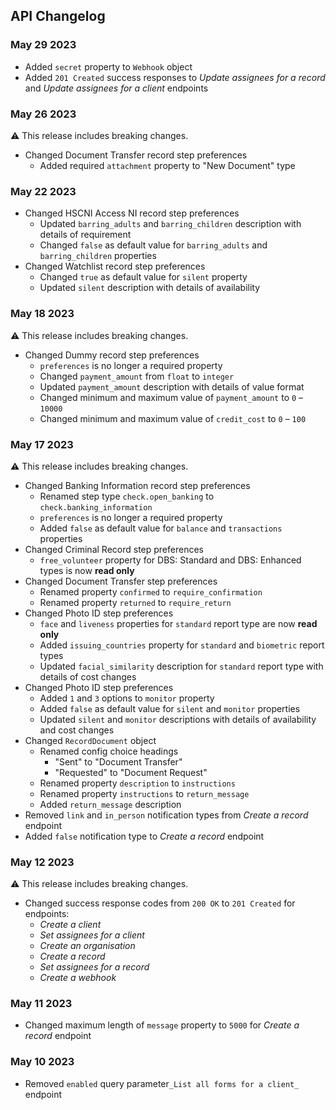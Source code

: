## API Changelog

### May 29 2023

- Added `secret` property to `Webhook` object
- Added `201 Created` success responses to _Update assignees for a record_ and _Update assignees for a client_ endpoints

### May 26 2023

⚠️ This release includes breaking changes.

- Changed Document Transfer record step preferences
    - Added required `attachment` property to "New Document" type

### May 22 2023

- Changed HSCNI Access NI record step preferences
    - Updated `barring_adults` and `barring_children` description with details of requirement
    - Changed `false` as default value for `barring_adults` and `barring_children` properties
- Changed Watchlist record step preferences
    - Changed `true` as default value for `silent` property
    - Updated `silent` description with details of availability

### May 18 2023

⚠️ This release includes breaking changes.

- Changed Dummy record step preferences
    - `preferences` is no longer a required property
    - Changed `payment_amount` from `float` to `integer`
    - Updated `payment_amount` description with details of value format
    - Changed minimum and maximum value of `payment_amount` to `0` – `10000`
    - Changed minimum and maximum value of `credit_cost` to `0` – `100`

### May 17 2023

⚠️ This release includes breaking changes.

- Changed Banking Information record step preferences
    - Renamed step type `check.open_banking` to `check.banking_information`
    - `preferences` is no longer a required property
    - Added `false` as default value for `balance` and `transactions` properties
- Changed Criminal Record step preferences
    - `free_volunteer` property for DBS: Standard and DBS: Enhanced types is now **read only**
- Changed Document Transfer step preferences
    - Renamed property `confirmed` to `require_confirmation`
    - Renamed property `returned` to `require_return`
- Changed Photo ID step preferences
    - `face` and `liveness` properties for `standard` report type are now **read only**
    - Added `issuing_countries` property for `standard` and `biometric` report types
    - Updated `facial_similarity` description for `standard` report type with details of cost changes
- Changed Photo ID step preferences
    - Added `1` and `3` options to `monitor` property
    - Added `false` as default value for `silent` and `monitor` properties
    - Updated `silent` and `monitor` descriptions with details of availability and cost changes
- Changed `RecordDocument` object
    - Renamed config choice headings
        - "Sent" to "Document Transfer"
        - "Requested" to "Document Request"
    - Renamed property `description` to `instructions`
    - Renamed property `instructions` to `return_message`
    - Added `return_message` description
- Removed `link` and `in_person` notification types from _Create a record_ endpoint
- Added `false` notification type to _Create a record_ endpoint

### May 12 2023

⚠️ This release includes breaking changes.

- Changed success response codes from `200 OK` to `201 Created` for endpoints:
  - _Create a client_
  - _Set assignees for a client_
  - _Create an organisation_
  - _Create a record_
  - _Set assignees for a record_
  - _Create a webhook_

### May 11 2023

- Changed maximum length of `message` property to `5000` for _Create a record_ endpoint

### May 10 2023

- Removed `enabled` query parameter`_List all forms for a client_` endpoint
